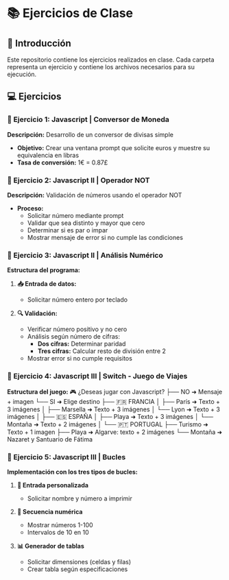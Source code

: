 # 📚 Ejercicios de Clase

## 🎯 Introducción
Este repositorio contiene los ejercicios realizados en clase. Cada carpeta representa un ejercicio y contiene los archivos necesarios para su ejecución.

## 💻 Ejercicios

### 🔸 Ejercicio 1: Javascript | Conversor de Moneda
**Descripción:** Desarrollo de un conversor de divisas simple
* **Objetivo:** Crear una ventana prompt que solicite euros y muestre su equivalencia en libras
* **Tasa de conversión:** 1€ = 0.87£

### 🔸 Ejercicio 2: Javascript II | Operador NOT
**Descripción:** Validación de números usando el operador NOT
* **Proceso:**
  * Solicitar número mediante prompt
  * Validar que sea distinto y mayor que cero
  * Determinar si es par o impar
  * Mostrar mensaje de error si no cumple las condiciones

### 🔸 Ejercicio 3: Javascript II | Análisis Numérico
**Estructura del programa:**

1. **📥 Entrada de datos:**
   * Solicitar número entero por teclado

2. **🔍 Validación:**
   * Verificar número positivo y no cero
   * Análisis según número de cifras:
     * **Dos cifras:** Determinar paridad
     * **Tres cifras:** Calcular resto de división entre 2
   * Mostrar error si no cumple requisitos

### 🔸 Ejercicio 4: Javascript III | Switch - Juego de Viajes
**Estructura del juego:**
🎮 ¿Deseas jugar con Javascript?
├── NO ➜ Mensaje + imagen
└── SI ➜ Elige destino
├── 🇫🇷 FRANCIA
│   ├── París    ➜ Texto + 3 imágenes
│   ├── Marsella ➜ Texto + 3 imágenes
│   └── Lyon     ➜ Texto + 3 imágenes
│
├── 🇪🇸 ESPAÑA
│   ├── Playa   ➜ Texto + 3 imágenes
│   └── Montaña ➜ Texto + 2 imágenes
│
└── 🇵🇹 PORTUGAL
├── Turismo  ➜ Texto + 1 imagen
├── Playa    ➜ Algarve: texto + 2 imágenes
└── Montaña  ➜ Nazaret y Santuario de Fátima

### 🔸 Ejercicio 5: Javascript III | Bucles
**Implementación con los tres tipos de bucles:**

1. **📝 Entrada personalizada**
   * Solicitar nombre y número a imprimir

2. **🔢 Secuencia numérica**
   * Mostrar números 1-100
   * Intervalos de 10 en 10

3. **📊 Generador de tablas**
   * Solicitar dimensiones (celdas y filas)
   * Crear tabla según especificaciones
